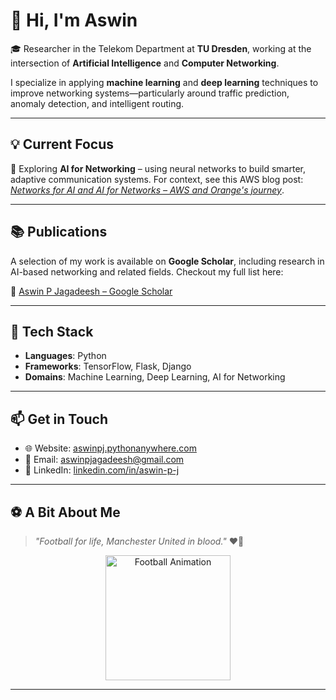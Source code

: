 # 👋 Hi, I'm Aswin

🎓 Researcher in the Telekom Department at **TU Dresden**, working at the intersection of **Artificial Intelligence** and **Computer Networking**.

I specialize in applying **machine learning** and **deep learning** techniques to improve networking systems—particularly around traffic prediction, anomaly detection, and intelligent routing.

---

## 💡 Current Focus

🔬 Exploring **AI for Networking** – using neural networks to build smarter, adaptive communication systems. For context, see this AWS blog post: [*Networks for AI and AI for Networks – AWS and Orange's journey*](https://aws.amazon.com/blogs/industries/networks-for-ai-and-ai-for-networks-aws-and-oranges-journey/).

---

## 📚 Publications

A selection of my work is available on **Google Scholar**, including research in AI-based networking and related fields. Checkout my full list here:

🔗 [Aswin P Jagadeesh – Google Scholar](https://scholar.google.com/citations?user=HT0x_xYAAAAJ&hl=en)

---

## 🧠 Tech Stack

- **Languages**: Python  
- **Frameworks**: TensorFlow, Flask, Django  
- **Domains**: Machine Learning, Deep Learning, AI for Networking

---

## 📫 Get in Touch

- 🌐 Website: [aswinpj.pythonanywhere.com](http://aswinpj.pythonanywhere.com/)  
- 📧 Email: [aswinpjagadeesh@gmail.com](mailto:aswinpjagadeesh@gmail.com)  
- 💼 LinkedIn: [linkedin.com/in/aswin-p-j](https://www.linkedin.com/in/aswin-p-j/)

---

## ⚽️ A Bit About Me

> _"Football for life, Manchester United in blood."_ ❤️🖤

<p align="center">
  <img src="https://media.giphy.com/media/3o7aD2saalBwwftBIY/giphy.gif" width="200" alt="Football Animation"/>
</p>

---

<!-- GitHub Stats (optional) -->
<!--
## 📊 GitHub Stats
![Aswin's GitHub Stats](https://github-readme-stats.vercel.app/api?username=pjaswin&show_icons=true&theme=default)
-->
